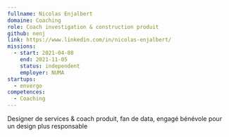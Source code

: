 ```yaml
---
fullname: Nicolas Enjalbert
domaine: Coaching
role: Coach investigation & construction produit
github: nenj
link: https://www.linkedin.com/in/nicolas-enjalbert/
missions:
  - start: 2021-04-08
    end: 2021-11-05
    status: independent
    employer: NUMA
startups:
  - envergo
competences:
  - Coaching
---
```

Designer de services & coach produit, fan de data, engagé bénévole pour un design plus responsable